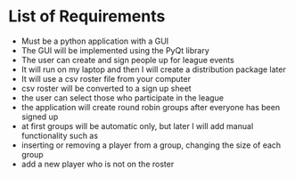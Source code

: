 List of Requirements
====================

- Must be a python application with a GUI
- The GUI will be implemented using the PyQt library
- The user can create and sign people up for league events
- It will run on my laptop and then I will create a distribution package later
- It will use a csv roster file from your computer
- csv roster will be converted to a sign up sheet
- the user can select those who participate in the league
- the application will create round robin groups after everyone has been signed up
- at first groups will be automatic only, but later I will add manual functionality such as
- inserting or removing a player from a group, changing the size of each group
- add a new player who is not on the roster
